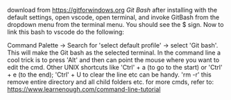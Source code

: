download from https://gitforwindows.org
*Git Bash*
after installing with the default settings, open vscode, open terminal, and invoke GitBash from the dropdown menu from the terminal menu. You should see the $ sign. Now to link this bash to vscode do the following:

Command Palette -> Search for 'select default profile' -> select 'Git bash'. This will make the Git bash as the selected terminal.
In the command line a cool trick is to press 'Alt' and then can point the mouse where you want to edit the cmd. Other UNIX shortcuts like 'Ctrl' + a (to go to the start) or 'Ctrl' + e (to the end); 'Ctrl' + U to clear the line etc can be handy. 
'rm -r' this remove entire directory and all child folders etc. 
for more cmds, refer to: https://www.learnenough.com/command-line-tutorial
